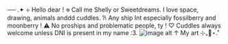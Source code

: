   ── .✦
  ⟡ Hello dear !
  𖦹 Call me Shelly or Sweetdreams. I love space, drawing, animals anddd cuddles.
  𐙚 Any ship Int especially fossilberry and moonberry !
  ⚠︎ No proships and problematic people, ty ! 
  ♡ Cuddles always welcome unless DNI is present in my name :3. 
![image alt](https://cdn.discordapp.com/attachments/1320809661213184092/1344748728493277245/Sans_titre_1438_20250227203004.png?ex=67c20a59&is=67c0b8d9&hm=36bf88880d1a9276375416af53e895c1375b8d46185567f45658db78b2067f28&)
↑ My art ⊹₊🦕⋆.˚
